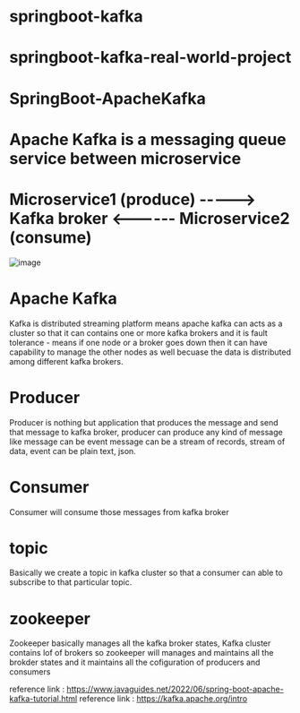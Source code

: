 # springboot-kafka

# springboot-kafka-real-world-project

# SpringBoot-ApacheKafka

Apache Kafka is a messaging queue service between microservice
==

Microservice1 (produce) ----->  Kafka broker <------ Microservice2 (consume)
============================================================================

![image](https://github.com/pavankumar0077/springboot-kafka-real-world-project/assets/40380941/d53b66f3-d584-4fa5-8150-87c954c419c2)

Apache Kafka
============
Kafka is distributed streaming platform means apache kafka can acts as a cluster so that it can contains one or more kafka brokers and it is fault tolerance - means if one node or a broker goes down then it can have capability to manage the other nodes as well becuase the data is distributed among different kafka brokers.

Producer 
=========
Producer is nothing but application that produces the message and send that message to kafka broker, producer can produce any kind of message like message can be event message can be a stream of records, stream of data, event can be plain text, json.

Consumer
========
Consumer will consume those messages from kafka broker 

topic
=====
Basically we create a topic in kafka cluster so that a consumer can able to subscribe to that particular topic.

zookeeper
=========
Zookeeper basically manages all the kafka broker states, Kafka cluster contains lof of brokers so zookeeper will manages and maintains all the brokder states and it maintains all the cofiguration of producers and consumers

reference link : https://www.javaguides.net/2022/06/spring-boot-apache-kafka-tutorial.html
reference link : https://kafka.apache.org/intro


